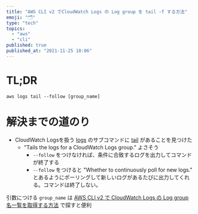 ```yaml
---
title: "AWS CLI v2 でCloudWatch Logs の Log group を tail -f する方法"
emoji: "🗂"
type: "tech"
topics:
  - "aws"
  - "cli"
published: true
published_at: "2021-11-25 10:06"
---
```


# TL;DR

`aws logs tail --follow [group_name]`

# 解決までの道のり

* CloudWatch Logsを扱う [logs](https://awscli.amazonaws.com/v2/documentation/api/latest/reference/logs/index.html) のサブコマンドに [tail](https://awscli.amazonaws.com/v2/documentation/api/latest/reference/logs/tail.html) があることを見つけた
  * "Tails the logs for a CloudWatch Logs group." よさそう
    * `--follow` をつけなければ、条件に合致するログを出力してコマンドが終了する
    * `--follow` をつけると "Whether to continuously poll for new logs." とあるようにポーリングして新しいログがあるたびに出力してくれる。コマンドは終了しない。

引数につける `group_name` は [AWS CLI v2 で CloudWatch Logs の Log group 名一覧を取得する方法](https://zenn.dev/niku/articles/2fe4d2efdadc79) で探すと便利
